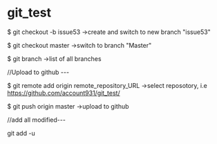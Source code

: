 # git_test


$ git checkout -b issue53    ->create and switch to new branch "issue53"

$ git checkout master            ->switch to branch "Master"

$ git branch     ->list of all branches



//Upload to github ---

$ git remote add origin remote_repository_URL    ->select reposotory, i.e https://github.com/account931/git_test/

$ git push origin master       ->upload to github




//add all modified---

git add -u

